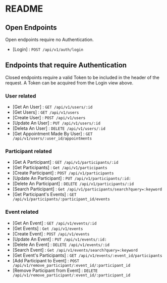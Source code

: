 # README

## Open Endpoints

Open endpoints require no Authentication.

- [Login] : `POST /api/v1/auth/login`

## Endpoints that require Authentication

Closed endpoints require a valid Token to be included in the header of the
request. A Token can be acquired from the Login view above.

### User related

- [Get An User] : `GET /api/v1/users/:id`
- [Get Users] : `GET /api/v1/users`
- [Create User] : `POST /api/v1/users`
- [Update An User] : `PUT /api/v1/users/:id`
- [Deleta An User] : `DELETE /api/v1/users/:id`
- [Get Appointment Made By User] : `GET /api/v1/users/:user_id/appointments`

### Participant related

- [Get A Participant] : `GET /api/v1/participants/:id`
- [Get Participants] : `Get /api/v1/participants`
- [Create Participant] : `POST /api/v1/participants`
- [Update An Participant] : `PUT /api/v1/participants/:id:`
- [Delete An Participant] : `DELETE /api/v1/participants/:id`
- [Search Participant] : `Get /api/v1/participants/search?query=:keyword`
- [Get Participant's Events] : `GET /api/v1/participants/:participant_id/events`

### Event related

- [Get An Event] : `GET /api/v1/events/:id`
- [Get Events] : `Get /api/v1/events`
- [Create Event] : `POST /api/v1/events`
- [Update An Event] : `PUT /api/v1/events/:id:`
- [Delete An Event] : `DELETE /api/v1/events/:id`
- [Search Event] : `Get /api/v1/events/search?query=:keyword`
- [Get Event's Participants] : `GET /api/v1/events/:event_id/participants`
- [Add Participant to Event] : `POST /api/v1/remove_participant/:event_id/:participant_id`
- [Remove Participant from Event] : `DELETE /api/v1/remove_participant/:event_id/:participant_id`
